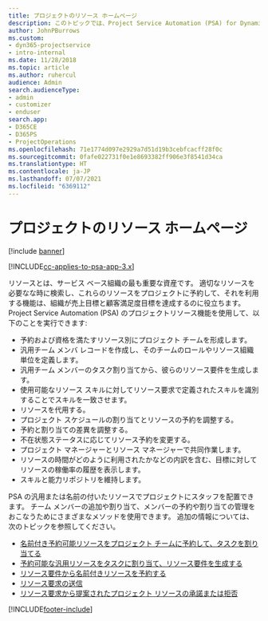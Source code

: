 ```yaml
---
title: プロジェクトのリソース ホームページ
description: このトピックでは、Project Service Automation (PSA) for Dynamics 365 のリソース管理機能について説明します。
author: JohnPBurrows
ms.custom:
- dyn365-projectservice
- intro-internal
ms.date: 11/28/2018
ms.topic: article
ms.author: ruhercul
audience: Admin
search.audienceType:
- admin
- customizer
- enduser
search.app:
- D365CE
- D365PS
- ProjectOperations
ms.openlocfilehash: 71e1774d097e2929a7d51d19b3cebfcacff28f0c
ms.sourcegitcommit: 0fafe022731f0e1e8693382ff906e3f8541d34ca
ms.translationtype: HT
ms.contentlocale: ja-JP
ms.lasthandoff: 07/07/2021
ms.locfileid: "6369112"
---
```

# <a name="resourcing-projects-home-page"></a>プロジェクトのリソース ホームページ

[!include [banner](../includes/psa-now-project-operations.md)]

[!INCLUDE[cc-applies-to-psa-app-3.x](../includes/cc-applies-to-psa-app-3x.md)]

リソースとは、サービス ベース組織の最も重要な資産です。 適切なリソースを必要なな時に検索し、これらのリソースをプロジェクトに予約して、それを利用する機能は、組織が売上目標と顧客満足度目標を達成するのに役立ちます。 Project Service Automation (PSA) のプロジェクトリソース機能を使用して、以下のことを実行できます:

- 予約および資格を満たすリソース別にプロジェクト チームを形成します。
- 汎用チーム メンバ レコードを作成し、そのチームのロールやリソース組織単位を定義します。
- 汎用チーム メンバーのタスク割り当てから、彼らのリソース要件を生成します。
- 使用可能なリソース スキルに対してリソース要求で定義されたスキルを識別することでスキルを一致させます。
- リソースを代用する。
- プロジェクト スケジュールの割り当てとリソースの予約を調整する。
- 予約と割り当ての差異を調整する。
- 不在状態ステータスに応じてリソース予約を変更する。
- プロジェクト マネージャーとリソース マネージャーで共同作業します。
- リソースの時間がどのように利用されたかなどの内訳を含む、目標に対してリソースの稼働率の履歴を表示します。
- スキルと能力リポジトリを維持します。


PSA の汎用または名前の付いたリソースでプロジェクトにスタッフを配置できます。 チーム メンバーの追加や割り当て、メンバーの予約や割り当ての管理をおこなうためにさまざまなメソッドを使用できます。 追加の情報については、次のトピックを参照してください。

- [名前付き予約可能リソースをプロジェクト チームに予約して、タスクを割り当てる](assign-named-bookable-resource.md)
- [予約可能な汎用リソースをタスクに割り当て、リソース要件を生成する](assign-generic-bookable-resource.md)
- [リソース要件から名前付きリソースを予約する](book-named-resource.md)
- [リソース要求の送信](submit-resource-request.md)
- [リソース要求から提案されたプロジェクト リソースの承諾または拒否](accept-reject-proposed-resource.md)


[!INCLUDE[footer-include](../includes/footer-banner.md)]